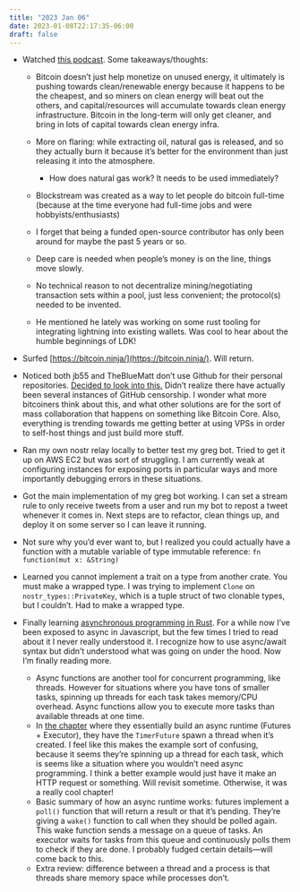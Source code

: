 ```yaml
---
title: "2023 Jan 06"
date: 2023-01-08T22:17:35-06:00
draft: false
---
```


- Watched [this podcast](https://www.youtube.com/watch?v=1ziKhi1Tbi4&list=PL2zepPkogWotoUrb4T2XjLHa3SGHT5IX-&index=138). Some takeaways/thoughts:

    - Bitcoin doesn’t just help monetize on unused energy, it ultimately is pushing towards clean/renewable energy because it happens to be the cheapest, and so miners on clean energy will beat out the others, and capital/resources will accumulate towards clean energy infrastructure. Bitcoin in the long-term will only get cleaner, and bring in lots of capital towards clean energy infra.
    
    - More on flaring: while extracting oil, natural gas is released, and so they actually burn it because it’s better for the environment than just releasing it into the atmosphere.
        - How does natural gas work? It needs to be used immediately?
    - Blockstream was created as a way to let people do bitcoin full-time (because at the time everyone had full-time jobs and were hobbyists/enthusiasts)
    - I forget that being a funded open-source contributor has only been around for maybe the past 5 years or so.
    - Deep care is needed when people’s money is on the line, things move slowly.
    - No technical reason to not decentralize mining/negotiating transaction sets within a pool, just less convenient; the protocol(s) needed to be invented.
    - He mentioned he lately was working on some rust tooling for integrating lightning into existing wallets. Was cool to hear about the humble beginnings of LDK!
- Surfed [https://bitcoin.ninja/](https://bitcoin.ninja/). Will return.
- Noticed both jb55 and TheBlueMatt don’t use Github for their personal repositories. [Decided to look into this.](https://sanctum.geek.nz/why-not-github.html) Didn’t realize there have actually been several instances of GitHub censorship. I wonder what more bitcoiners think about this, and what other solutions are for the sort of mass collaboration that happens on something like Bitcoin Core. Also, everything is trending towards me getting better at using VPSs in order to self-host things and just build more stuff.
- Ran my own nostr relay locally to better test my greg bot. Tried to get it up on AWS EC2 but was sort of struggling. I am currently weak at configuring instances for exposing ports in particular ways and more importantly debugging errors in these situations.
- Got the main implementation of my greg bot working. I can set a stream rule to only receive tweets from a user and run my bot to repost a tweet whenever it comes in. Next steps are to refactor, clean things up, and deploy it on some server so I can leave it running.
- Not sure why you’d ever want to, but I realized you could actually have a function with a mutable variable of type immutable reference: `fn function(mut x: &String)`
- Learned you cannot implement a trait on a type from another crate. You must make a wrapped type. I was trying to implement `Clone` on `nostr_types::PrivateKey`, which is a tuple struct of two clonable types, but I couldn’t. Had to make a wrapped type.
- Finally learning [asynchronous programming in Rust](https://rust-lang.github.io/async-book/01_getting_started/02_why_async.html). For a while now I’ve been exposed to async in Javascript, but the few times I tried to read about it I never really understood it. I recognize how to use async/await syntax but didn’t understood what was going on under the hood. Now I’m finally reading more.
    - Async functions are another tool for concurrent programming, like threads. However for situations where you have tons of smaller tasks, spinning up threads for each task takes memory/CPU overhead. Async functions allow you to execute more tasks than available threads at one time.
    - In [the chapter](https://rust-lang.github.io/async-book/02_execution/03_wakeups.html) where they essentially build an async runtime (Futures + Executor), they have the `TimerFuture` spawn a thread when it’s created. I feel like this makes the example sort of confusing, because it seems they’re spinning up a thread for each task, which is seems like a situation where you wouldn’t need async programming. I think a better example would just have it make an HTTP request or something. Will revisit sometime. Otherwise, it was a really cool chapter!
    - Basic summary of how an async runtime works: futures implement a `poll()` function that will return a result or that it’s pending. They’re giving a `wake()` function to call when they should be polled again. This wake function sends a message on a queue of tasks. An executor waits for tasks from this queue and continuously polls them to check if they are done. I probably fudged certain details—will come back to this.
    - Extra review: difference between a thread and a process is that threads share memory space while processes don’t.
